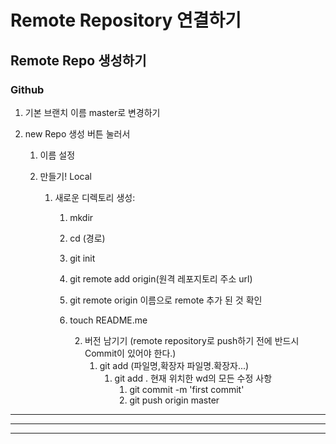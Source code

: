 # Remote Repository 연결하기

## Remote Repo 생성하기

### Github

1. 기본 브랜치 이름 master로 변경하기

2. new Repo 생성 버튼 눌러서

   1. 이름 설정

   2. 만들기!  Local

      

      1. 새로운 디렉토리 생성:

         1. mkdir

         2. cd (경로)

         3. git init

         4. git remote add origin(원격 레포지토리 주소 url)

         5. git remote origin 이름으로 remote 추가 된 것 확인

         6. touch README.me

            2. 버전 남기기 (remote repository로 push하기 전에 반드시 Commit이 있어야 한다.)
               1. git add (파일명,확장자 파일명.확장자...)
                  1. git add . 현재 위치한 wd의 모든 수정 사항
                     1. git commit -m 'first commit'
                     2. git push origin master

            

***

---

___

